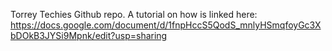 Torrey Techies Github repo.  A tutorial on how is linked here:
https://docs.google.com/document/d/1fnpHccS5QodS_mnlyHSmqfoyGc3XbDOkB3JYSi9Mpnk/edit?usp=sharing
